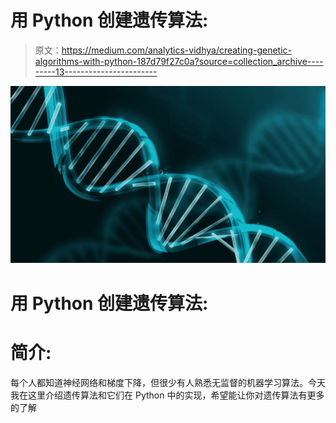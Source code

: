 # 用 Python 创建遗传算法:

> 原文：<https://medium.com/analytics-vidhya/creating-genetic-algorithms-with-python-187d79f27c0a?source=collection_archive---------13----------------------->

![](img/f64ebb04180ef80ca945c07305252c1d.png)

# 用 Python 创建遗传算法:

# 简介:

每个人都知道神经网络和梯度下降，但很少有人熟悉无监督的机器学习算法。今天我在这里介绍遗传算法和它们在 Python 中的实现，希望能让你对遗传算法有更多的了解